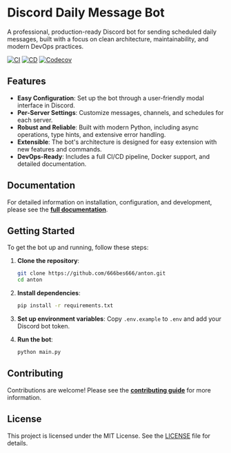 # Discord Daily Message Bot

A professional, production-ready Discord bot for sending scheduled daily messages, built with a focus on clean architecture, maintainability, and modern DevOps practices.

[![CI](https://github.com/666bes666/anton/actions/workflows/ci.yml/badge.svg)](https://github.com/666bes666/anton/actions/workflows/ci.yml)
[![CD](https://github.com/666bes666/anton/actions/workflows/cd.yml/badge.svg)](https://github.com/666bes666/anton/actions/workflows/cd.yml)
[![Codecov](https://codecov.io/gh/666bes666/anton/branch/main/graph/badge.svg)](https://codecov.io/gh/666bes666/anton)

## Features

- **Easy Configuration**: Set up the bot through a user-friendly modal interface in Discord.
- **Per-Server Settings**: Customize messages, channels, and schedules for each server.
- **Robust and Reliable**: Built with modern Python, including async operations, type hints, and extensive error handling.
- **Extensible**: The bot's architecture is designed for easy extension with new features and commands.
- **DevOps-Ready**: Includes a full CI/CD pipeline, Docker support, and detailed documentation.

## Documentation

For detailed information on installation, configuration, and development, please see the [**full documentation**](https://666bes666.github.io/anton/).

## Getting Started

To get the bot up and running, follow these steps:

1.  **Clone the repository**:
    ```bash
    git clone https://github.com/666bes666/anton.git
    cd anton
    ```

2.  **Install dependencies**:
    ```bash
    pip install -r requirements.txt
    ```

3.  **Set up environment variables**: Copy `.env.example` to `.env` and add your Discord bot token.

4.  **Run the bot**:
    ```bash
    python main.py
    ```

## Contributing

Contributions are welcome! Please see the [**contributing guide**](docs/dev-guide/contributing.md) for more information.

## License

This project is licensed under the MIT License. See the [LICENSE](LICENSE) file for details.
